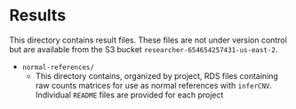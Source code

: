 # Results

This directory contains result files.
These files are not under version control but are available from the S3 bucket `researcher-654654257431-us-east-2`.

* `normal-references/`
  * This directory contains, organized by project, RDS files containing raw counts matrices for use as normal references with `inferCNV`.
  Individual `README` files are provided for each project
